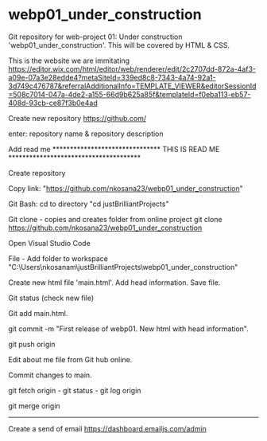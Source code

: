 # webp01_under_construction
Git repository for web-project 01: Under construction 'webp01_under_construction'. This will be covered by HTML &amp; CSS.

This is the website we are immitating
https://editor.wix.com/html/editor/web/renderer/edit/2c2707dd-872a-4af3-a09e-07a3e28edde4?metaSiteId=339ed8c8-7343-4a74-92a1-3d749c476787&referralAdditionalInfo=TEMPLATE_VIEWER&editorSessionId=508c7014-047a-4de2-a155-66d9b625a85f&templateId=f0eba113-eb57-408d-93cb-ce87f3b0e4ad

Create new repository
https://github.com/

enter: repository name & repository description

Add read me ******************************* THIS IS READ ME **************************************

Create repository

Copy link: "https://github.com/nkosana23/webp01_under_construction"

Git Bash: cd to directory "cd justBrilliantProjects"

Git clone - copies and creates folder from online project
git clone https://github.com/nkosana23/webp01_under_construction

Open Visual Studio Code

File - Add folder to workspace "C:\Users\nkosanam\justBrilliantProjects\webp01_under_construction"

Create new html file 'main.html'. Add head information. Save file.

Git status (check new file)

Git add main.html.

git commit -m "First release of webp01. New html with head information".

git push origin

Edit about me file from Git hub online.

Commit changes to main.

git fetch origin - git status - git log origin

git merge origin

*******************************************************************************************************
Create a send of email
https://dashboard.emailjs.com/admin

